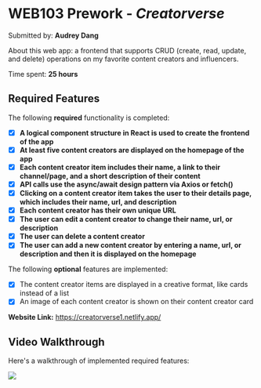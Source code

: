 # WEB103 Prework - *Creatorverse*

Submitted by: **Audrey Dang**

About this web app: a frontend that supports CRUD (create, read, update, and delete) operations on my favorite content creators and influencers.

Time spent: **25 hours**

## Required Features

The following **required** functionality is completed:

- [x] **A logical component structure in React is used to create the frontend of the app**
- [x] **At least five content creators are displayed on the homepage of the app**
- [x] **Each content creator item includes their name, a link to their channel/page, and a short description of their content**
- [x] **API calls use the async/await design pattern via Axios or fetch()**
- [x] **Clicking on a content creator item takes the user to their details page, which includes their name, url, and description**
- [x] **Each content creator has their own unique URL**
- [x] **The user can edit a content creator to change their name, url, or description**
- [x] **The user can delete a content creator**
- [x] **The user can add a new content creator by entering a name, url, or description and then it is displayed on the homepage**

The following **optional** features are implemented:

- [x] The content creator items are displayed in a creative format, like cards instead of a list
- [x] An image of each content creator is shown on their content creator card

**Website Link:** https://creatorverse1.netlify.app/

## Video Walkthrough

Here's a walkthrough of implemented required features:

![](https://github.com/audreydang4103/prework-web103/blob/main/Walkthrough.gif)

